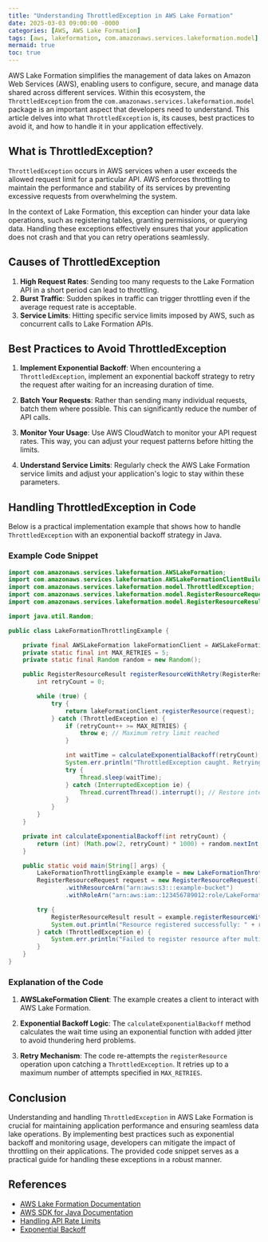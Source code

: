 ```yaml
---
title: "Understanding ThrottledException in AWS Lake Formation"
date: 2025-03-03 09:00:00 -0000
categories: [AWS, AWS Lake Formation]
tags: [aws, lakeformation, com.amazonaws.services.lakeformation.model]
mermaid: true
toc: true
---
```



AWS Lake Formation simplifies the management of data lakes on Amazon Web Services (AWS), enabling users to configure, secure, and manage data shared across different services. Within this ecosystem, the `ThrottledException` from the `com.amazonaws.services.lakeformation.model` package is an important aspect that developers need to understand. This article delves into what `ThrottledException` is, its causes, best practices to avoid it, and how to handle it in your application effectively.

## What is ThrottledException?

`ThrottledException` occurs in AWS services when a user exceeds the allowed request limit for a particular API. AWS enforces throttling to maintain the performance and stability of its services by preventing excessive requests from overwhelming the system. 

In the context of Lake Formation, this exception can hinder your data lake operations, such as registering tables, granting permissions, or querying data. Handling these exceptions effectively ensures that your application does not crash and that you can retry operations seamlessly.

## Causes of ThrottledException

1. **High Request Rates**: Sending too many requests to the Lake Formation API in a short period can lead to throttling.
2. **Burst Traffic**: Sudden spikes in traffic can trigger throttling even if the average request rate is acceptable.
3. **Service Limits**: Hitting specific service limits imposed by AWS, such as concurrent calls to Lake Formation APIs.

## Best Practices to Avoid ThrottledException

1. **Implement Exponential Backoff**: When encountering a `ThrottledException`, implement an exponential backoff strategy to retry the request after waiting for an increasing duration of time.
  
2. **Batch Your Requests**: Rather than sending many individual requests, batch them where possible. This can significantly reduce the number of API calls.

3. **Monitor Your Usage**: Use AWS CloudWatch to monitor your API request rates. This way, you can adjust your request patterns before hitting the limits.

4. **Understand Service Limits**: Regularly check the AWS Lake Formation service limits and adjust your application's logic to stay within these parameters.

## Handling ThrottledException in Code

Below is a practical implementation example that shows how to handle `ThrottledException` with an exponential backoff strategy in Java.

### Example Code Snippet

```java
import com.amazonaws.services.lakeformation.AWSLakeFormation;
import com.amazonaws.services.lakeformation.AWSLakeFormationClientBuilder;
import com.amazonaws.services.lakeformation.model.ThrottledException;
import com.amazonaws.services.lakeformation.model.RegisterResourceRequest;
import com.amazonaws.services.lakeformation.model.RegisterResourceResult;

import java.util.Random;

public class LakeFormationThrottlingExample {

    private final AWSLakeFormation lakeFormationClient = AWSLakeFormationClientBuilder.defaultClient();
    private static final int MAX_RETRIES = 5;
    private static final Random random = new Random();

    public RegisterResourceResult registerResourceWithRetry(RegisterResourceRequest request) {
        int retryCount = 0;

        while (true) {
            try {
                return lakeFormationClient.registerResource(request);
            } catch (ThrottledException e) {
                if (retryCount++ >= MAX_RETRIES) {
                    throw e; // Maximum retry limit reached
                }

                int waitTime = calculateExponentialBackoff(retryCount);
                System.err.println("ThrottledException caught. Retrying in " + waitTime + " ms...");
                try {
                    Thread.sleep(waitTime);
                } catch (InterruptedException ie) {
                    Thread.currentThread().interrupt(); // Restore interrupt status
                }
            }
        }
    }

    private int calculateExponentialBackoff(int retryCount) {
        return (int) (Math.pow(2, retryCount) * 1000) + random.nextInt(1000); // Base wait time + jitter
    }

    public static void main(String[] args) {
        LakeFormationThrottlingExample example = new LakeFormationThrottlingExample();
        RegisterResourceRequest request = new RegisterResourceRequest()
                .withResourceArn("arn:aws:s3:::example-bucket")
                .withRoleArn("arn:aws:iam::123456789012:role/LakeFormationRole");

        try {
            RegisterResourceResult result = example.registerResourceWithRetry(request);
            System.out.println("Resource registered successfully: " + result);
        } catch (ThrottledException e) {
            System.err.println("Failed to register resource after multiple retries: " + e.getMessage());
        }
    }
}
```

### Explanation of the Code

1. **AWSLakeFormation Client**: The example creates a client to interact with AWS Lake Formation.
  
2. **Exponential Backoff Logic**: The `calculateExponentialBackoff` method calculates the wait time using an exponential function with added jitter to avoid thundering herd problems.

3. **Retry Mechanism**: The code re-attempts the `registerResource` operation upon catching a `ThrottledException`. It retries up to a maximum number of attempts specified in `MAX_RETRIES`.

## Conclusion

Understanding and handling `ThrottledException` in AWS Lake Formation is crucial for maintaining application performance and ensuring seamless data lake operations. By implementing best practices such as exponential backoff and monitoring usage, developers can mitigate the impact of throttling on their applications. The provided code snippet serves as a practical guide for handling these exceptions in a robust manner. 

## References

- [AWS Lake Formation Documentation](https://docs.aws.amazon.com/lake-formation/latest/dg/what-is-lake-formation.html)
- [AWS SDK for Java Documentation](https://docs.aws.amazon.com/sdk-for-java/latest/developer-guide/home.html)
- [Handling API Rate Limits](https://docs.aws.amazon.com/general/latest/gr/api-retries.html)
- [Exponential Backoff](https://en.wikipedia.org/wiki/Exponential_backoff)